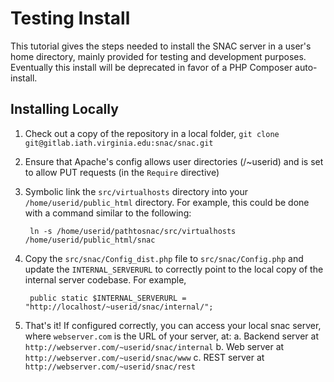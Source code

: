 # Testing Install

This tutorial gives the steps needed to install the SNAC server in a user's home directory, mainly provided for testing and development purposes.  Eventually this install will be deprecated in favor of a PHP Composer auto-install.

## Installing Locally


1. Check out a copy of the repository in a local folder, `git clone git@gitlab.iath.virginia.edu:snac/snac.git`
2. Ensure that Apache's config allows user directories (/~userid) and is set to allow PUT requests (in the `Require` directive)
3. Symbolic link the `src/virtualhosts` directory into your `/home/userid/public_html` directory.  For example, this could be done with a command similar to the following:

        ln -s /home/userid/pathtosnac/src/virtualhosts /home/userid/public_html/snac

4. Copy the `src/snac/Config_dist.php` file to `src/snac/Config.php` and update the `INTERNAL_SERVERURL` to correctly point to the local copy of the internal server codebase.  For example,

        public static $INTERNAL_SERVERURL = "http://localhost/~userid/snac/internal/";

5. That's it! If configured correctly, you can access your local snac server, where `webserver.com` is the URL of your server, at:
    a. Backend server at `http://webserver.com/~userid/snac/internal`
    b. Web server at `http://webserver.com/~userid/snac/www`
    c. REST server at `http://webserver.com/~userid/snac/rest` 
